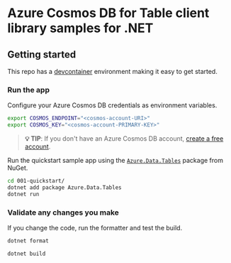 # Azure Cosmos DB for Table client library samples for .NET



## Getting started

This repo has a [devcontainer](https://containers.dev) environment making it easy to get started.



### Run the app

Configure your Azure Cosmos DB credentials as environment variables.

```bash
export COSMOS_ENDPOINT="<cosmos-account-URI>"
export COSMOS_KEY="<cosmos-account-PRIMARY-KEY>"
```

> **💡 TIP**: If you don't have an Azure Cosmos DB account, [create a free account](https://cosmos.azure.com/try/).

Run the quickstart sample app using the [`Azure.Data.Tables`](https://www.nuget.org/packages/Azure.Data.Tables) package from NuGet.

```bash
cd 001-quickstart/
dotnet add package Azure.Data.Tables
dotnet run
```

### Validate any changes you make

If you change the code, run the formatter and test the build.

```bash
dotnet format

dotnet build
```
